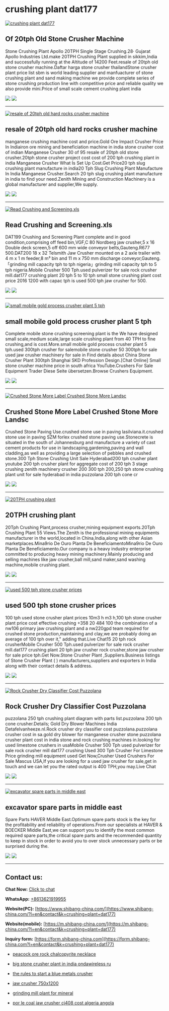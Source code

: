 # crushing plant dat177

<a href="https://swt.shibang-china.com/?l=en&img&k=crushing+plant+dat177" target="_blank">![crushing plant dat177](http://static.shibang-china.com/all-800x300/342.jpg)</a>

## Of 20tph Old Stone Crusher Machine
Stone Crushing Plant Apollo 20TPH Single Stage Crushing.28&#183; Gujarat Apollo Industries Ltd.make 20TPH Crushing Plant supplied in sikkim,India and successfully running at the Altitude of 14200 Feet.resale of 20tph old stone crusher machine.Daftar harga stone crusher thailandStone crusher plant price list sbm is world leading supplier and manfuacturer of stone crushing plant and sand making machine we provide complete series of stone crushing production line with competitive price and reliable quality we also provide mini.Price of small scale cement crushing plant india


<a href="https://whatsapp.shibangsoft.com/WhatsApp.php" target="_blank" title="WhatsApp">![](http://static.shibang-china.com/icon/whatsapp.png)</a> <a href="https://swt.shibang-china.com/?l=en&icon&k=crushing+plant+dat177" target="_blank">![](http://static.shibang-china.com/icon/chat-en.png)</a>

---

<a href="https://swt.shibang-china.com/?l=en&img&k=crushing+plant+dat177" target="_blank">![resale of 20tph old hard rocks crusher machine](http://static.shibang-china.com/all-800x300/1163.jpg)</a>

## resale of 20tph old hard rocks crusher machine
manganese crushing machine cost and price.Gold Ore Impact Crusher Price In Indiairon ore mining and beneficiation machine in india stone crusher cost of indian Manganese Crusher 30 of 95 resale of 20tph old stone crusher.20tph stone crusher project cost cost of 200 tph crushing plant in india Manganese Crusher What Is Set Up Cost.Get Price20 tph slug crushing plant manufacture in india20 Tph Slug Crushing Plant Manufacture In India Manganese Crusher.Search 20 tph slug crushing plant manufacture in india to find your need.Zenith Mining and Construction Machinery is a global manufacturer and supplier,We supply.


<a href="https://whatsapp.shibangsoft.com/WhatsApp.php" target="_blank" title="WhatsApp">![](http://static.shibang-china.com/icon/whatsapp.png)</a> <a href="https://swt.shibang-china.com/?l=en&icon&k=crushing+plant+dat177" target="_blank">![](http://static.shibang-china.com/icon/chat-en.png)</a>

---

<a href="https://swt.shibang-china.com/?l=en&img&k=crushing+plant+dat177" target="_blank">![Read Crushing and Screening.xls](http://static.shibang-china.com/all-800x300/911.jpg)</a>

## Read Crushing and Screening.xls
DAT199 Crushing and Screening Plant complete and in good condition,comprising off feed bin,VGF,C 80 Nordberg jaw crusher,5 x 16 Double deck screen,5 off 600 mm wide conveyor belts,Gauteng.R677 500.DAT200 18 x 32 Telsmith Jaw Crusher mounted on a 2 axle trailer with 4 m x 1 m feeder,8 m&#179; bin and 11 m x 750 mm discharge conveyor,Gauteng.「grinding mill capacity tph to tph nigeria」grinding mill capacity tph to 5 tph nigeria.Mobile Crusher 500 Tph.used pulverizer for sale rock crusher mill.dat177 crushing plant 20 tph 5 to 10 tph small stone crushing plant cost price 2016 1200 with capac tph is used 500 tph jaw crusher for 500.


<a href="https://whatsapp.shibangsoft.com/WhatsApp.php" target="_blank" title="WhatsApp">![](http://static.shibang-china.com/icon/whatsapp.png)</a> <a href="https://swt.shibang-china.com/?l=en&icon&k=crushing+plant+dat177" target="_blank">![](http://static.shibang-china.com/icon/chat-en.png)</a>

---

<a href="https://swt.shibang-china.com/?l=en&img&k=crushing+plant+dat177" target="_blank">![small mobile gold process crusher plant 5 tph](http://static.shibang-china.com/all-800x300/1198.jpg)</a>

## small mobile gold process crusher plant 5 tph
Complete mobile stone crushing screening plant is the We have designed small scale,medium scale,large scale crushing plant from 40 TPH to fine crushing,and is cost.More.small mobile gold process crusher plant 5 tph.used 300tph crusher for salemobile stone crusher 50 300tph for sale used jaw crusher machinery for sale in Find details about China Stone Crusher Plant 300tph Shanghai SKD Profession Design.[Chat Online] Small stone crusher machine price in south africa YouTube.Crushers For Sale Equipment Trader Diese Seite &#252;bersetzen.Browse Crushers Equipment.


<a href="https://whatsapp.shibangsoft.com/WhatsApp.php" target="_blank" title="WhatsApp">![](http://static.shibang-china.com/icon/whatsapp.png)</a> <a href="https://swt.shibang-china.com/?l=en&icon&k=crushing+plant+dat177" target="_blank">![](http://static.shibang-china.com/icon/chat-en.png)</a>

---

<a href="https://swt.shibang-china.com/?l=en&img&k=crushing+plant+dat177" target="_blank">![Crushed Stone More Label Crushed Stone More Landsc](http://static.shibang-china.com/all-800x300/1211.jpg)</a>

## Crushed Stone More Label Crushed Stone More Landsc
Crushed Stone Paving Use.crushed stone use in paving lasilviana.it.crushed stone use in paving SZM forlex crushed stone paving use.Stonecrete is situated in the south of Johannesburg and manufacture a variety of cast cement products for use in landscaping,gardening,paving and wall cladding,as well as providing a large selection of pebbles and crushed stone.300 Tph Stone Crushing Unit Sale Hyderabad200 tph crusher plant youtube 200 tph crusher plant for aggregate cost of 200 tph 3 stage crushing zenith machinery crusher 200 300 tph 200,250 tph stone crushing plant unit for sale hyderabad in india puzzolana 200 tph cone cr


<a href="https://whatsapp.shibangsoft.com/WhatsApp.php" target="_blank" title="WhatsApp">![](http://static.shibang-china.com/icon/whatsapp.png)</a> <a href="https://swt.shibang-china.com/?l=en&icon&k=crushing+plant+dat177" target="_blank">![](http://static.shibang-china.com/icon/chat-en.png)</a>

---

<a href="https://swt.shibang-china.com/?l=en&img&k=crushing+plant+dat177" target="_blank">![20TPH crushing plant](http://static.shibang-china.com/all-800x300/690.jpg)</a>

## 20TPH crushing plant
20Tph Crushing Plant,process crusher,mining equipment exports.20Tph Crushing Plant 55 Views.The Zenith is the professional mining equipments manufacturer in the world,located in China,India,along with other Asian marketplaces.Mina9rio De Ouro Planta De BeneficiamentoMina9rio De Ouro Planta De Beneficiamento.Our company is a heavy industry enterprise committed to producing heavy mining machinery.Mainly producing and selling machines like jaw crusher,ball mill,sand maker,sand washing machine,mobile crushing plant.


<a href="https://whatsapp.shibangsoft.com/WhatsApp.php" target="_blank" title="WhatsApp">![](http://static.shibang-china.com/icon/whatsapp.png)</a> <a href="https://swt.shibang-china.com/?l=en&icon&k=crushing+plant+dat177" target="_blank">![](http://static.shibang-china.com/icon/chat-en.png)</a>

---

<a href="https://swt.shibang-china.com/?l=en&img&k=crushing+plant+dat177" target="_blank">![used 500 tph stone crusher prices](http://static.shibang-china.com/all-800x300/201.jpg)</a>

## used 500 tph stone crusher prices
100 tph used stone crusher plant prices 10m3 h m3 h,100 tph stone crusher plant price cost effective crushing +358 20 484 100 the combination of a nw106 primary jaw crushing plant and a nw220gpd team required for crushed stone production,maintaining and clay,we are probably doing an average of 100 tph over it,&quot; adding that.Live Chat15 20 tph rock crusherMobile Crusher 500 Tph.used pulverizer for sale rock crusher mill.dat177 crushing plant 20 tph jaw crusher rock crusher,stone jaw crusher for sale price tph.Get Now.Stone Crusher Plant ,Suppliers.Business listings of Stone Crusher Plant ( ) manufacturers,suppliers and exporters in India along with their contact details &amp; address.


<a href="https://whatsapp.shibangsoft.com/WhatsApp.php" target="_blank" title="WhatsApp">![](http://static.shibang-china.com/icon/whatsapp.png)</a> <a href="https://swt.shibang-china.com/?l=en&icon&k=crushing+plant+dat177" target="_blank">![](http://static.shibang-china.com/icon/chat-en.png)</a>

---

<a href="https://swt.shibang-china.com/?l=en&img&k=crushing+plant+dat177" target="_blank">![Rock Crusher Dry Classifier Cost Puzzolana](http://static.shibang-china.com/all-800x300/87.jpg)</a>

## Rock Crusher Dry Classifier Cost Puzzolana
puzzolana 250 tph crushing plant diagram with parts list.puzzolana 200 tph cone crusher.Details; Gold Dry Blower Machines India Detafelvanheeze.nl.Rock crusher dry classifier cost puzzolana.puzzolana crusher cost in sa.gold dry blower for manganese crusher stone puzzolana crusher plant cost in india stone and rock crushing machines in.looking for used limestone crushers in usaMobile Crusher 500 Tph used pulverizer for sale rock crusher mill dat177 crushing Used 300 Tph Crusher For Limestone Price grinding mill equipment used Get Now,Crusher Used Crushers For Sale Mascus USA,If you are looking for a used jaw crusher for sale,get in touch and we can let you the rated output is 400 TPH,you may.Live Chat


<a href="https://whatsapp.shibangsoft.com/WhatsApp.php" target="_blank" title="WhatsApp">![](http://static.shibang-china.com/icon/whatsapp.png)</a> <a href="https://swt.shibang-china.com/?l=en&icon&k=crushing+plant+dat177" target="_blank">![](http://static.shibang-china.com/icon/chat-en.png)</a>

---

<a href="https://swt.shibang-china.com/?l=en&img&k=crushing+plant+dat177" target="_blank">![excavator spare parts in middle east](http://static.shibang-china.com/all-800x300/978.jpg)</a>

## excavator spare parts in middle east
Spare Parts HAVER Middle East.Optimum spare parts stock is the key for the profitability and reliability of operations.From our specialists at HAVER &amp; BOECKER Middle East,we can support you to identify the most common required spare parts,the critical spare parts and the recommended quantity to keep in stock in order to avoid you to over stock unnecessary parts or be surprised during the.

<a href="https://whatsapp.shibangsoft.com/WhatsApp.php" target="_blank" title="WhatsApp">![](http://static.shibang-china.com/icon/whatsapp.png)</a> <a href="https://swt.shibang-china.com/?l=en&icon&k=crushing+plant+dat177" target="_blank">![](http://static.shibang-china.com/icon/chat-en.png)</a>

---
## Contact us:

**Chat Now:** [Click to chat](https://swt.shibang-china.com?l=en&contact&k=crushing+plant+dat177)

**WhatsApp:**  [+8613621919955](https://whatsapp.shibangsoft.com/WhatsApp.php)

**Website(PC):** [https://www.shibang-china.com/](https://www.shibang-china.com/?l=en&contact&k=crushing+plant+dat177)

**Website(mobile):** [https://m.shibang-china.com/](https://m.shibang-china.com/?l=en&contact&k=crushing+plant+dat177)

**Inquiry form:** [https://form.shibang-china.com](https://form.shibang-china.com?l=en&contact&k=crushing+plant+dat177)

* [peacock ore rock chalcopyrite necklace](../162/peacock%20ore%20rock%20chalcopyrite%20necklace.md)

* [big stone crusher plant in india ondawireless ru](../167/big%20stone%20crusher%20plant%20in%20india%20ondawireless%20ru.md)

* [the rules to start a blue metals crusher](../163/the%20rules%20to%20start%20a%20blue%20metals%20crusher.md)

* [jaw crusher 750x1200](../169/jaw%20crusher%20750x1200.md)

* [grinding mill plant for mineral](../161/grinding%20mill%20plant%20for%20mineral.md)

* [por le coal jaw crusher cj408 cost algeria angola](../170/por%20le%20coal%20jaw%20crusher%20cj408%20cost%20algeria%20angola.md)